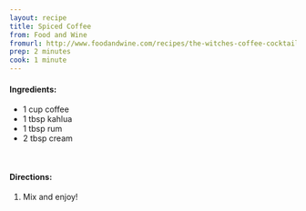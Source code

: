 ```yaml
---
layout: recipe
title: Spiced Coffee
from: Food and Wine
fromurl: http://www.foodandwine.com/recipes/the-witches-coffee-cocktails-2012
prep: 2 minutes
cook: 1 minute
---
```


#### Ingredients:

* 1 cup coffee
* 1 tbsp kahlua
* 1 tbsp rum
* 2 tbsp cream

<br>

#### Directions:
1. Mix and enjoy!
